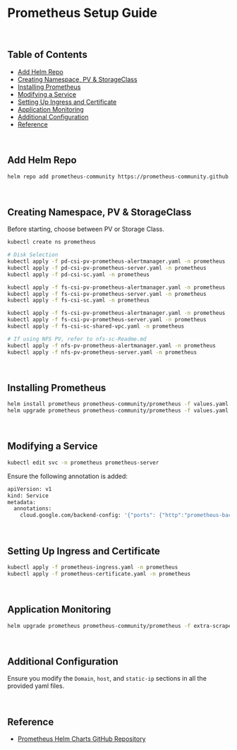 # Prometheus Setup Guide

<br/>

## Table of Contents
- [Add Helm Repo](#add-helm-repo)
- [Creating Namespace, PV & StorageClass](#creating-namespace-pv--storageclass)
- [Installing Prometheus](#installing-prometheus)
- [Modifying a Service](#modifying-a-service)
- [Setting Up Ingress and Certificate](#setting-up-ingress-and-certificate)
- [Application Monitoring](#application-monitoring)
- [Additional Configuration](#additional-configuration)
- [Reference](#reference)

<br/>

## Add Helm Repo

```bash
helm repo add prometheus-community https://prometheus-community.github.io/helm-charts
```

<br/>

## Creating Namespace, PV & StorageClass
Before starting, choose between PV or Storage Class.
```bash
kubectl create ns prometheus

# Disk Selection 
kubectl apply -f pd-csi-pv-prometheus-alertmanager.yaml -n prometheus
kubectl apply -f pd-csi-pv-prometheus-server.yaml -n prometheus
kubectl apply -f pd-csi-sc.yaml -n prometheus

kubectl apply -f fs-csi-pv-prometheus-alertmanager.yaml -n prometheus
kubectl apply -f fs-csi-pv-prometheus-server.yaml -n prometheus
kubectl apply -f fs-csi-sc.yaml -n prometheus

kubectl apply -f fs-csi-pv-prometheus-alertmanager.yaml -n prometheus
kubectl apply -f fs-csi-pv-prometheus-server.yaml -n prometheus
kubectl apply -f fs-csi-sc-shared-vpc.yaml -n prometheus

# If using NFS PV, refer to nfs-sc-Readme.md
kubectl apply -f nfs-pv-prometheus-alertmanager.yaml -n prometheus
kubectl apply -f nfs-pv-prometheus-server.yaml -n prometheus
```

<br/>

## Installing Prometheus
```bash
helm install prometheus prometheus-community/prometheus -f values.yaml -n prometheus
helm upgrade prometheus prometheus-community/prometheus -f values.yaml -n prometheus # For upgrades
```

<br/>

## Modifying a Service
```bash
kubectl edit svc -n prometheus prometheus-server
```

Ensure the following annotation is added:
```bash
apiVersion: v1
kind: Service
metadata:
  annotations:
    cloud.google.com/backend-config: '{"ports": {"http":"prometheus-backend-config"}}'
```

<br/>

## Setting Up Ingress and Certificate
```bash
kubectl apply -f prometheus-ingress.yaml -n prometheus
kubectl apply -f prometheus-certificate.yaml -n prometheus
```

<br/>

## Application Monitoring
```bash
helm upgrade prometheus prometheus-community/prometheus -f extra-scrape-configs-values.yaml -f values.yaml -n prometheus
```

<br/>

## Additional Configuration
Ensure you modify the `Domain`, `host`, and `static-ip` sections in all the provided yaml files.

<br/>

## Reference
- [Prometheus Helm Charts GitHub Repository](https://github.com/prometheus-community/helm-charts)
